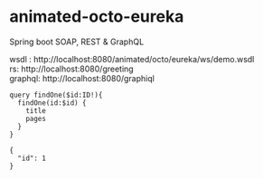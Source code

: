 # animated-octo-eureka
Spring boot SOAP, REST & GraphQL

wsdl : http://localhost:8080/animated/octo/eureka/ws/demo.wsdl  
rs: http://localhost:8080/greeting  
graphql: http://localhost:8080/graphiql  

```
query findOne($id:ID!){
  findOne(id:$id) {
    title
    pages
  }
}

{
  "id": 1
}